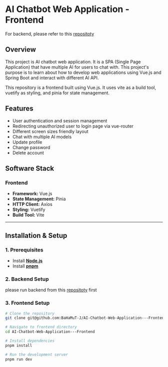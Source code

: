 # **AI Chatbot Web Application - Frontend**

For backend, please refer to this [repositoty](https://github.com/BaHaMuT-J/AI-Chatbot-Web-Application---Backend)

## **Overview**

This project is AI chatbot web application. It is a SPA (Single Page Application) that have multiple AI for users to chat with. This project's purpose is to learn about how to develop web applications using Vue.js and Spring Boot and interact with different AI API.

This repository is a frontend built using Vue.js. It uses vite as a build tool, vuetify as styling, and pinia for state management.

## **Features**

- User authentication and session management
- Redirecting unauthorized user to login page via vue-router
- Different screen sizes friendly layout
- Chat with multiple AI models
- Update profile
- Change password
- Delete account

## **Software Stack**

### **Frontend**

- **Framework:** Vue.js
- **State Management:** Pinia
- **HTTP Client:** Axios
- **Styling:** Vuetify
- **Build Tool:** Vite

---

## **Installation & Setup**

### **1. Prerequisites**

- Install [**Node.js**](https://nodejs.org/en/download)
- Install [**pnpm**](https://pnpm.io/installation)

### **2. Backend Setup**

please run backend from this [repositoty](https://github.com/BaHaMuT-J/AI-Chatbot-Web-Application---Backend) first

### **3. Frontend Setup**

```sh
# Clone the repository
git clone git@github.com:BaHaMuT-J/AI-Chatbot-Web-Application---Frontend.git

# Navigate to frontend directory
cd AI-Chatbot-Web-Application---Frontend

# Install dependencies
pnpm install

# Run the development server
pnpm run dev
```
